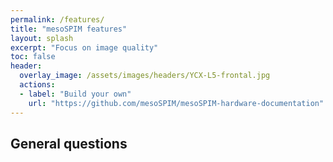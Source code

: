 ```yaml
---
permalink: /features/
title: "mesoSPIM features"
layout: splash
excerpt: "Focus on image quality"
toc: false
header:
  overlay_image: /assets/images/headers/YCX-L5-frontal.jpg
  actions:
  - label: "Build your own"
    url: "https://github.com/mesoSPIM/mesoSPIM-hardware-documentation"
---
```


## General questions
